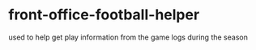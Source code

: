 # front-office-football-helper
used to help get play information from the game logs during the season
